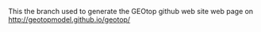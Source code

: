This the branch used to generate the GEOtop github web site web page on http://geotopmodel.github.io/geotop/
